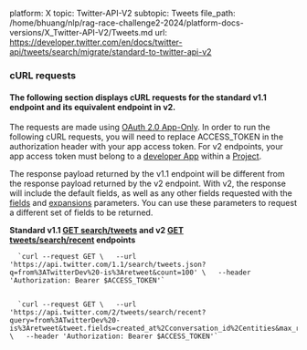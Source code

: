 platform: X
topic: Twitter-API-V2
subtopic: Tweets
file_path: /home/bhuang/nlp/rag-race-challenge2-2024/platform-docs-versions/X_Twitter-API-V2/Tweets.md
url: https://developer.twitter.com/en/docs/twitter-api/tweets/search/migrate/standard-to-twitter-api-v2


### cURL requests

#### The following section displays cURL requests for the standard v1.1 endpoint and its equivalent endpoint in v2.  

The requests are made using [OAuth 2.0 App-Only](https://developer.twitter.com/en/docs/authentication/oauth-2-0/application-only). In order to run the following cURL requests, you will need to replace ACCESS\_TOKEN in the authorization header with your app access token. For v2 endpoints, your app access token must belong to a [developer App](https://developer.twitter.com/en/docs/apps/overview) within a [Project](https://developer.twitter.com/en/docs/projects/overview). 

The response payload returned by the v1.1 endpoint will be different from the response payload returned by the v2 endpoint. With v2, the response will include the default fields, as well as any other fields requested with the [fields](https://developer.twitter.com/en/docs/twitter-api/fields) and [expansions](https://developer.twitter.com/en/docs/twitter-api/expansions) parameters. You can use these parameters to request a different set of fields to be returned.  

**Standard v1.1 [GET search/tweets](https://developer.twitter.com/en/docs/twitter-api/v1/tweets/search/api-reference/get-search-tweets) and v2 [GET tweets/search/recent](https://developer.twitter.com/en/docs/twitter-api/tweets/search/api-reference/get-tweets-search-recent) endpoints**

      `curl --request GET \   --url 'https://api.twitter.com/1.1/search/tweets.json?q=from%3ATwitterDev%20-is%3Aretweet&count=100' \   --header 'Authorization: Bearer $ACCESS_TOKEN'`
    

      `curl --request GET \   --url 'https://api.twitter.com/2/tweets/search/recent?query=from%3ATwitterDev%20-is%3Aretweet&tweet.fields=created_at%2Cconversation_id%2Centities&max_results=100' \   --header 'Authorization: Bearer $ACCESS_TOKEN'`